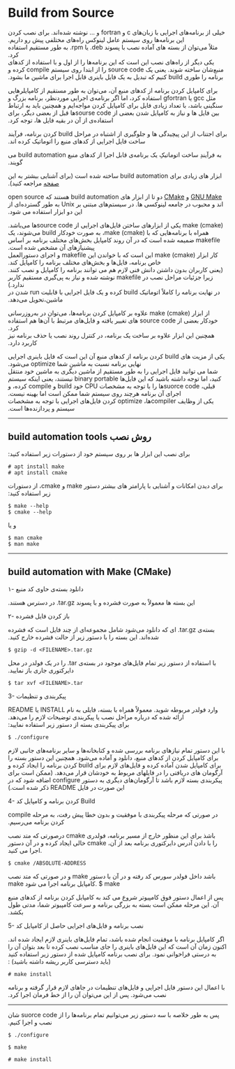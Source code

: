 # Build from Source


‫خیلی از برنامه‌های اجرایی با زبان‌های c و fortran و … نوشته شده‌اند. 
برای نصب کردن این برنامه‌ها روی سیستم عامل لینوکس راه‌های مختلفی پیش رو داریم.‬    
‫مثلاً می‌توان از  بسته های آماده نصب با پسوند ‪.deb‬ یا ‪.rpm‬ به طور مستقیم استفاده کرد. ‬    
‫یکی دیگر از راه‌های نصب این است که این برنامه‌ها را از اول و با استفاده از کدهای منبع‌شان ساخته شوند. یعنی یک source code را از ابتدا روی سیستم compile  کرده و برنامه را طوری build کنیم  که تبدیل به یک فایل باینری قابل اجرا برای ماشین ما بشود.‬

‫برای کامپایل کردن برنامه‌ از کدهای  منبع آن، می‌توان به طور مستقیم از کامپایلرهایی مثل gcc  یا gfortran استفاده کرد، اما اگر برنامه‌ی  اجرایی موردنظر، برنامه بزرگ و سنگینی باشد، با تعداد زیادی فایل برای کامپایل کردن مواجه‌ایم و همچنین باید به ارتباط بین فایل ها و نیاز به کامپایل شدن بعضی از sourse codeها قبل از بعضی دیگر،‌ برای استفاده‌ی از آن در بقیه فایل ها، ‌توجه کرد.‬

‫برای اجتناب از این پیچیدگی ها و جلوگیری از اشتباه در مراحل build کردن برنامه، فرآیند ساخت فایل اجرایی از کدهای منبع را اتوماتیک کرده اند.‬

‫به فرآیندِ ساخت اتوماتیکِ یک برنامه‌ی قابل اجرا از کدهای منبع build automation می گویند.‬

‫ابزار های زیادی برای build automation ساخته شده است (برای آشنایی بیشتر به این [صفحه](https://en.wikipedia.org/wiki/List_of_build_automation_software) مراجعه کنید). 


‫[GNU Make](https://linux.die.net/man/1/make) و [CMake](https://linux.die.net/man/1/cmake) دو تا از ابزار های build automation هستند که open source اند و محبوب در جامعه لینوکسی ها. در سیستم‌های مبتنی بر ‌Unix به طور گسترده‌ای از این دو ابزار  استفاده می شود.‬


‫make ‪(cmake)‬ یکی از ابزارهای ساختن فایل‌های اجرایی از source codeها می‌باشد.‬   
‫همراه با برنامه‌هایی که با make ‪(cmake)‬، به صورت  خودکار build می‌شوند، یک ‌makefile ضمیمه شده است که در آن روند کامپایل بخش‌های مختلف برنامه بر اساس پیشنیازهای آن مشخص شده است.‬    
‫کار ابزار make ‪(cmake)‬ این است که با خواندن این makefile و اجرای دستورالعمل خاص برنامه، فایل‌ها و بخش‌های مختلف برنامه را کامپایل ‌کند.  
‫(یعنی ‫کاربران بدون داشتن دانش فنی لازم هم می توانند  برنامه را کامپایل و نصب کنند. زیرا جزئیات مراحل نصب در makefile  نوشته شده و نیاز به پی‌گیری مستقیم کاربر  ندارد.)‬  
‫در نهایت برنامه را کاملاً اتوماتیک build کرده و یک فایل اجرایی با قابلیت run شدن در ماشین،تحویل می‌دهد.‬ 

‫از ابزار make ‪(cmake)‬  علاوه بر کامپایل کردن برنامه‌ها، می‌توان ‌در به‌روزرسانی خودکار بعضی از ‌source code های تغییر یافته و فایل‌های مرتبط با آن‌ها هم استفاده کرد.‬   
‫همچنین این ابزار علاوه بر ساخت یک برنامه، در کنترل روند نصب یا حذف برنامه نیز کاربرد دارد.‬‬

‫یکی از مزیت های build کردن برنامه از کدهای منبع آن این است که فایل باینری اجرایی نهایی برنامه نسبت به ماشین شما optimize می‌شود.‬  
‫شما می توانید فایل اجرایی را به طور مستقیم از ماشین دیگری به ماشین خود منتقل کنید،‌ اما توجه داشته باشید که این فایل‌ها binary portable نیستند، یعنی اینکه سیستم قبلی، suorce codeها را با توجه به مشخصات CPU خود build و compile کرده،‌ و اجرای آن برنامه هرچند روی سیستم شما ممکن است اما بهینه نیست.    
‫یکی از وظایف compilerها، optimize کردن فایل‌های اجرایی با توجه به مشخصات سیستم و پردازنده‌ها است.‬



__________________________

## ‫روش نصب build automation tools

‫برای نصب این ابزار ها بر روی سیستم خود از دستورات زیر استفاده کنید:‬
```
# apt install make
# apt install cmake
```

‫برای دیدن امکانات و آشنایی با پارامتر های بیشتر دستور    make و cmake، از دستورات زیر استفاده کنید:‬

```
$ make --help
$ cmake --help
```
و یا
```
$ man cmake
$ man make
```

___________________


## build automation with Make (CMake)

۱- دانلود بسته‌‌ی حاوی کد منبع

‫این بسته ها معمولاً به صورت فشرده و با پسوند ‪.tar.gz‬  در دسترس هستند.‬

۲- باز کردن فایل فشرده   

‫بسته‌ی ‪.tar.gz‬ ای که دانلود می‌شود شامل مجموعه‌ای از چند فایل است که فشرده شده‌اند. این بسته را با دستور زیر از حالت فشرده خارج کنید.‬
```
$ gzip -d <FILENAME>.tar.gz
```
‫با استفاده از دستور زیر تمام فایل‌های موجود در بسته‌ی ‪.tar‬ را  در یک فولدر ‌در محل دایرکتوری جاری باز نمایید.‬
```
$ tar xvf <FILENAME>.tar
```

3- ‫پیکربندی و تنظیمات

‫ وارد فولدر مربوطه شوید. معمولاً همراه با بسته، فایلی به نام INSTALL یا README ارائه شده که درباره مراحل نصب یا پیکربندی توضیحات لازم را می‌دهد.‫    
‫برای پیکربندی بسته از دستور زیر استفاده نمایید:‬
```
$ ./configure
```
‫با این دستور تمام نیازهای برنامه بررسی شده و کتابخانه‌ها و سایر برنامه‌های جانبی لازم برای کامپایل کردن از کدهای منبع، دانلود و آماده می‌شود. همچنین این دستور بسته را برای کامپایل شدن آماده کرده و فایل‌های لازم برای build کردن برنامه را ایجاد کرده و آرگومان های دریافتی را در فایلهای مربوط به خودشان قرار می‌دهد.‬
‫(ممکن است برای پیکربندی بسته لازم باشد تا آرگومان‌های دیگری به دستور configure اضافه شود که در این صورت در فایل README ذکر شده است.)‬



4- ‫‌Build کردن برنامه و کامپایل کد‬‫

‫ در صورتی که مرحله پیکربندی با موفقیت و بدون خطا پیش رفت،‌ به مرحله compile کردن برنامه می‌رسیم.

درصورتی که متد نصب cmake باشذ برای این منظور خارج از مسیر  برنامه،‌ فولدری خالی ایجاد کرده و  در آن دستور  cmake‬  را با دادن آدرس دایرکتوری برنامه بعد از آن‌، اجرا می کنید.

```
$ cmake /ABSOLUTE-ADDRESS
```
 و در صورتی که متد نصب make باشد داخل فولدر سورس کد رفته  و در آن با دستور  make ‪‬کامپایل برنامه اجرا می شود.‬
$ make

‫پس از اعمال دستور فوق کامپیوتر شروع می کند به کامپایل کردن برنامه از کدهای منبع آن. این مرحله ممکن است بسته به بزرگی برنامه و سرعت کامپیوتر شما، مدتی طول بکشد.‬



5- نصب برنامه و فایل‌های اجرایی حاصل از کامپایل کد



‫‫اگر کامپایل برنامه با موفقیت انجام شده باشد،‌ تمام فایل‌های باینری لازم ایجاد شده اند. اکنون زمان آن است که این فایل‌های باینری را جای مناسب نصب کرده تا بعد بتوان آن‌ را به درستی فراخوانی نمود. برای نصب برنامه کامپایل شده از دستور زیر استفاده کنید (باید دسترسی کاربر ریشه داشته باشید) :‬
```
# make install
```
‫با اعمال این دستور فایل اجرایی و فایل‌های تنظیمات در جاهای لازم قرار گرفته و برنامه نصب می‌شود. پس از این می‌توان آن را از خط فرمان اجرا کرد.‬

____________
‫پس به طور خلاصه با سه دستور زیر می‌توانیم تمام برنامه‌ها را از suorce code شان نصب و اجرا کنیم.‬

```
$ ./configure

$ make

# make install
```
